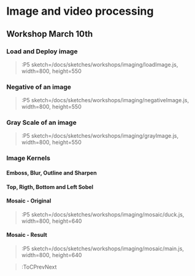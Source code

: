 # Image and video processing

## Workshop March 10th

### Load and Deploy image

> :P5 sketch=/docs/sketches/workshops/imaging/loadImage.js, width=800, height=550

### Negative of an image

> :P5 sketch=/docs/sketches/workshops/imaging/negativeImage.js, width=800, height=550

### Gray Scale of an image

> :P5 sketch=/docs/sketches/workshops/imaging/grayImage.js, width=800, height=550

### Image Kernels

#### Emboss, Blur, Outline and Sharpen

<!-- > :P5 sketch=/docs/sketches/workshops/imaging/convolution.js, width=800, height=550 -->

#### Top, Rigth, Bottom and Left Sobel

#### Mosaic - Original
> :P5 sketch=/docs/sketches/workshops/imaging/mosaic/duck.js, width=800, height=640

#### Mosaic - Result
> :P5 sketch=/docs/sketches/workshops/imaging/mosaic/main.js, width=800, height=640









> :ToCPrevNext